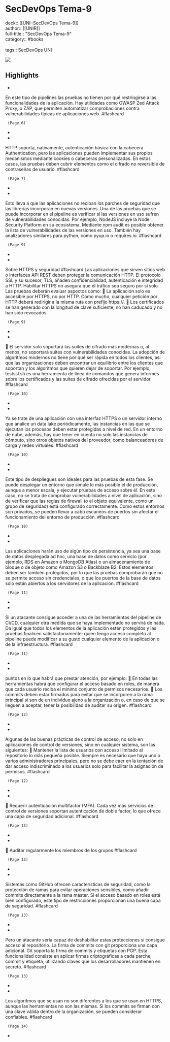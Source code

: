 # SecDevOps Tema-9

deck:: [[UNI::SecDevOps Tema-9]]\
author:: [[UNIR]]\
full-title:: "SecDevOps Tema-9"\
category:: #books\
\
tags:: SecDevOps UNI  

![](https://readwise-assets.s3.amazonaws.com/media/uploaded_book_covers/profile_22942/b3141a2c-9a25-468c-b8b7-792f14c1e626.jpg)

## Highlights
- 

En este tipo de pipelines las pruebas no tienen por qué restringirse a las funcionalidades de la aplicación. Hay utilidades como OWASP Zed Attack Proxy, o ZAP, que permiten automatizar comprobaciones contra vulnerabilidades típicas de aplicaciones web. #flashcard 


     (Page 6)
-
- 

HTTP soporta, nativamente, autenticación básica con la cabecera Authentication, pero las aplicaciones pueden implementar sus propios mecanismos mediante cookies o cabeceras personalizadas. En estos casos, las pruebas deben cubrir elementos como el cifrado no reversible de contraseñas de usuario. #flashcard 


     (Page 7)
-
- 

Esto lleva a que las aplicaciones no reciban los parches de seguridad que las librerías incorporan en nuevas versiones. Una de las pruebas que se puede incorporar en el pipeline es verificar si las versiones en uso sufren de vulnerabilidades conocidas. Por ejemplo, NodeJS incluye la Node Security Platform en su ecosistema. Mediante npm audit es posible obtener la lista de vulnerabilidades de las versiones en uso. También hay analizadores similares para python, como pyup.io o requires.io. #flashcard 


     (Page 9)
-
- 
 Sobre HTTPS y seguridad #flashcard 
    Las aplicaciones que sirven sitios web o interfaces API REST deben proteger la comunicación HTTP. El protocolo SSL y su sucesor, TLS, añaden confidencialidad, autenticación e integridad a HTTP. Habilitar HTTPS no asegura que el tráfico sea seguro por sí solo. Las pruebas deberán evaluar aspectos como:  La aplicación solo es accesible por HTTPS, no por HTTP. Como mucho, cualquier petición por HTTP deberá redirigir a la misma ruta con prefijo https://.  Los certificados se han generado con la longitud de clave suficiente, no han caducado y no han sido revocados.

     (Page 9)
-
- 

 El servidor solo soportará las suites de cifrado más modernas o, al menos, no soportará suites con vulnerabilidades conocidas. La adopción de algoritmos modernos no tiene por qué ser rápida en todos los clientes, así que las organizaciones deben encontrar un equilibrio entre los clientes que soportan y los algoritmos que quieren dejar de soportar. Por ejemplo, testssl.sh es una herramienta de línea de comandos que genera informes sobre los certificados y las suites de cifrado ofrecidas por el servidor. #flashcard 


     (Page 10)
-
- 

Ya se trate de una aplicación con una interfaz HTTPS o un servidor interno que analice un data lake periódicamente, las instancias en las que se ejecutan los procesos deben estar protegidas a nivel de red. En un entorno de nube, además, hay que tener en cuenta no solo las instancias de cómputo, sino otros objetos nativos del proveedor, como balanceadores de carga y redes virtuales. #flashcard 


     (Page 10)
-
- 

Este tipo de despliegues son ideales para las pruebas de esta fase. Se puede desplegar un entorno que simule lo más posible el de producción, aunque a menor escala, y ejecutar pruebas de acceso sobre él. En este caso, no se trata de comprobar vulnerabilidades a nivel de aplicación, sino de verificar que las reglas de firewall (o el objeto equivalente, como un grupo de seguridad) está configurado correctamente. Como estos entornos son privados, se pueden llevar a cabo escaneos de puertos sin afectar el funcionamiento del entorno de producción. #flashcard 


     (Page 10)
-
- 

Las aplicaciones harán uso de algún tipo de persistencia, ya sea una base de datos desplegada ad hoc, una base de datos como servicio (por ejemplo, RDS en Amazon o MongoDB Atlas) o un almacenamiento de bloque o de objeto como Amazon S3 o Backblaze B2. Estos elementos deben ser también protegidos, por lo que las pruebas comprobarán que no se permite acceso sin credenciales, o que los puertos de la base de datos solo están abiertos a los servidores de la aplicación. #flashcard 


     (Page 11)
-
- 

Si un atacante consigue acceder a una de las herramientas del pipeline de CI/CD, cualquier otra medida que se haya implementado no servirá de nada. Da igual que todos los elementos de la aplicación estén protegidos y las pruebas finalicen satisfactoriamente: quien tenga acceso completo al pipeline puede modificar a su gusto cualquier elemento de la aplicación o de la infraestructura. #flashcard 


     (Page 11)
-
- 

puntos en lo que habrá que prestar atención, por ejemplo:  En todas las herramientas habrá que configurar el acceso basado en roles, de manera que cada usuario reciba el mínimo conjunto de permisos necesarios.  Los commits deben estar firmados para evitar que se incorporen a la rama principal si son de un individuo ajeno a la organización o, en caso de que se lleguen a aceptar, tener la posibilidad de auditar su origen. #flashcard 


     (Page 12)
-
- 

Algunas de las buenas prácticas de control de acceso, no solo en aplicaciones de control de versiones, sino en cualquier sistema, son las siguientes:  Mantener la lista de usuarios con acceso ilimitado al repositorio lo más pequeña posible. Siempre es necesario que haya uno o varios administradores principales, pero no se debe caer en la tentación de dar acceso indiscriminado a los usuarios solo para facilitar la asignación de permisos. #flashcard 


     (Page 12)
-
- 

 Requerir autenticación multifactor (MFA). Cada vez más servicios de control de versiones soportan autenticación de doble factor, lo que ofrece una capa de seguridad adicional. #flashcard 


     (Page 13)
-
- 

 Auditar regularmente los miembros de los grupos #flashcard 


     (Page 13)
-
- 

Sistemas como GitHub ofrecen características de seguridad, como la protección de ramas para evitar operaciones sensibles, como añadir commits directamente a la rama máster. Si el acceso basado en roles está bien configurado, este tipo de restricciones proporcionan una buena capa de seguridad. #flashcard 


     (Page 13)
-
- 

Pero un atacante sería capaz de deshabilitar estas protecciones si consigue acceso al repositorio. La firma de commits con git proporciona una capa adicional. Git soporta la firma de commits y etiquetas con PGP. Esta funcionalidad consiste en aplicar firmas criptográficas a cada parche, commit y etiqueta, utilizando claves que los desarrolladores mantienen en secreto. #flashcard 


     (Page 13)
-
- 

Los algoritmos que se usan no son diferentes a los que se usan en HTTPS, aunque las herramientas no son las mismas. Si los commits se firman con una clave válida dentro de la organización, se pueden considerar confiables. #flashcard 


     (Page 14)
-
